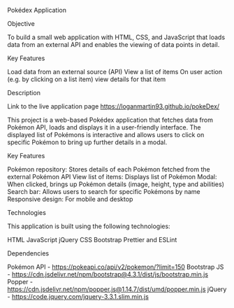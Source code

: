Pokédex Application

Objective

To build a small web application with HTML, CSS, and JavaScript that loads data from an external API and enables the viewing of data points in detail.

Key Features

Load data from an external source (API)
View a list of items
On user action (e.g. by clicking on a list item) view details for that item


Description

Link to the live application page
https://loganmartin93.github.io/pokeDex/

This project is a web-based Pokédex application that fetches data from Pokémon API, loads and displays it in a user-friendly interface. The displayed list of Pokémons is interactive and allows users to click on specific Pokémon to bring up further details in a modal.

Key Features

Pokémon repository: Stores details of each Pokémon fetched from the external Pokémon API
View list of items: Displays list of Pokémon
Modal: When clicked, brings up Pokémon details (image, height, type and abilities)
Search bar: Allows users to search for specific Pokémons by name
Responsive design: For mobile and desktop

Technologies

This application is built using the following technologies:

HTML
JavaScript
jQuery
CSS
Bootstrap
Prettier and ESLint

Dependencies

Pokémon API - https://pokeapi.co/api/v2/pokemon/?limit=150
Bootstrap JS - https://cdn.jsdelivr.net/npm/bootstrap@4.3.1/dist/js/bootstrap.min.js
Popper - https://cdn.jsdelivr.net/npm/popper.js@1.14.7/dist/umd/popper.min.js
jQuery - https://code.jquery.com/jquery-3.3.1.slim.min.js
